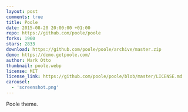 ```yaml
---
layout: post
comments: true
title: Poole
date: 2015-08-20 20:00:00 +01:00
repo: https://github.com/poole/poole
forks: 1960
stars: 2833
download: https://github.com/poole/poole/archive/master.zip
demo: https://demo.getpoole.com/
author: Mark Otto
thumbnail: poole.webp
license: MIT
license_link: https://github.com/poole/poole/blob/master/LICENSE.md
carousel:
  - 'screenshot.png'
---
```


Poole theme.
